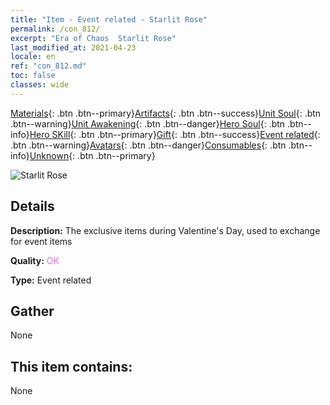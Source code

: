 ```yaml
---
title: "Item - Event related - Starlit Rose"
permalink: /con_812/
excerpt: "Era of Chaos  Starlit Rose"
last_modified_at: 2021-04-23
locale: en
ref: "con_812.md"
toc: false
classes: wide
---
```

 [Materials](/Items/){: .btn .btn--primary}[Artifacts](/Items/Artifacts/){: .btn .btn--success}[Unit Soul](/Items/UnitSoul/){: .btn .btn--warning}[Unit Awakening](/Items/UnitAwakening/){: .btn .btn--danger}[Hero Soul](/Items/HeroSoul/){: .btn .btn--info}[Hero SKill](/Items/HeroSkill/){: .btn .btn--primary}[Gift](/Items/Gift/){: .btn .btn--success}[Event related](/Items/Events/){: .btn .btn--warning}[Avatars](/Items/Avatars/){: .btn .btn--danger}[Consumables](/Items/Consumables/){: .btn .btn--info}[Unknown](/Items/Unknown/){: .btn .btn--primary}

 ![Starlit Rose](/images/t/i_3060.png)

## Details
 **Description:** The exclusive items during Valentine's Day, used to exchange for event items

 **Quality:** <span style="color: #DA70D6">OK</span>

 **Type:** Event related

## Gather

  None

## This item contains:

  None

